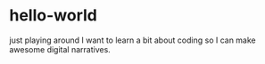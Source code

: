 # hello-world
just playing around
I want to learn a bit about coding so I can make awesome digital narratives.
